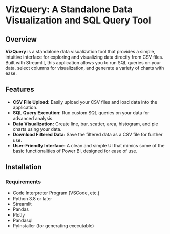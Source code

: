 # VizQuery: A Standalone Data Visualization and SQL Query Tool
## Overview
**VizQuery** is a standalone data visualization tool that provides a simple, intuitive interface for exploring and visualizing data directly from CSV files. Built with Streamlit, this application allows you to run SQL queries on your data, select columns for visualization, and generate a variety of charts with ease.
## Features
- **CSV File Upload:** Easily upload your CSV files and load data into the application.
- **SQL Query Execution:** Run custom SQL queries on your data for advanced analysis.
- **Data Visualization:** Create line, bar, scatter, area, histogram, and pie charts using your data.
- **Download Filtered Data:** Save the filtered data as a CSV file for further use.
- **User-Friendly Interface:** A clean and simple UI that mimics some of the basic functionalities of Power BI, designed for ease of use.

## Installation

### Requirements
- Code Interpreter Program (VSCode, etc.)
- Python 3.8 or later
- Streamlit
- Pandas
- Plotly
- Pandasql
- PyInstaller (for generating executable)
